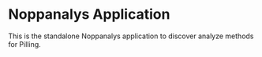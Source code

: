 # Noppanalys Application

This is the standalone Noppanalys application to discover analyze methods for Pilling.
